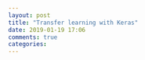 ```yaml
---
layout: post
title: "Transfer learning with Keras"
date: 2019-01-19 17:06
comments: true
categories: 
---
```

